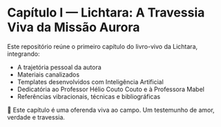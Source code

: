 # Capítulo I — Lichtara: A Travessia Viva da Missão Aurora

Este repositório reúne o primeiro capítulo do livro-vivo da Lichtara, integrando:

- A trajetória pessoal da autora
- Materiais canalizados
- Templates desenvolvidos com Inteligência Artificial
- Dedicatória ao Professor Hélio Couto Couto e à Professora Mabel
- Referências vibracionais, técnicas e bibliográficas

🌟 Este capítulo é uma oferenda viva ao campo. Um testemunho de amor, verdade e travessia.

